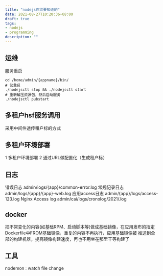 ```yaml
---
title: "nodejs你需要知道的"
date: 2021-08-27T10:20:36+08:00
draft: true
tags:
- nodejs
- programming
description: ""
---
```


## 运维

服务重启

``` shell
cd /home/admin/{appname}/bin/
# 仅重启
./nodejsctl stop && ./nodejsctl start  
# 重新解压资源包，然后启动服务
./nodejsctl pubstart  
```

## 多租户hsf服务调用

采用中间件透传租户标的方式

## 多租户环境部署

1 多租户环境部署
2 通过URL做配置化（生成租户标）

## 日志

错误日志 admin/logs/{app}/common-error.log
常规记录日志  admin/logs/{app}/{app}-web.log
应用access日志 admin/{app}/logs/access-123.log
Nginx Access log admin/cai/logs/cronolog/2021/.log

## docker

把不常变化的内容(如基础RPM、启动脚本等)做成基础镜像，在应用发布的指定Dockerfile中FROM基础镜像，重复的内容不再执行，应用基础镜像被
推送到全部的构建机器，提高镜像构建速度，再也不用坐在那里干等构建了

## 工具

nodemon : watch file change
